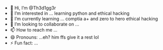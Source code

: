 - 👋 Hi, I’m @Th3d1gg3r
- 👀 I’m interested in ... learning python and ethical hacking
- 🌱 I’m currently learning ... comptia a+ and zero to hero ethical hacking
- 💞️ I’m looking to collaborate on ...
- 📫 How to reach me ...
- 😄 Pronouns: ...eh? him ffs give it a rest lol
- ⚡ Fun fact: ...

<!---
Th3d1gg3r/Th3d1gg3r is a ✨ special ✨ repository because its `README.md` (this file) appears on your GitHub profile.
You can click the Preview link to take a look at your changes.
--->

